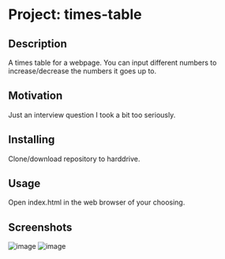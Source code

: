 # Project: times-table

## Description
A times table for a webpage. You can input different numbers to increase/decrease the numbers it goes up to.

## Motivation
Just an interview question I took a bit too seriously.

## Installing
Clone/download repository to harddrive.

## Usage
Open index.html in the web browser of your choosing.

## Screenshots
![image](https://user-images.githubusercontent.com/31293098/47321100-8827c880-d64b-11e8-8bb4-2fc317632a6c.png)
![image](https://user-images.githubusercontent.com/31293098/47321109-9249c700-d64b-11e8-84db-843c459ca512.png)
